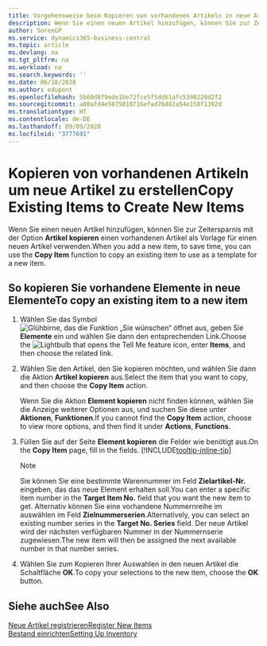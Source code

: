 ```yaml
---
title: Vorgehensweise beim Kopieren von vorhandenen Artikeln in neue Artikel
description: Wenn Sie einen neuen Artikel hinzufügen, können Sie zur Zeitersparnis mit der Option Artikel kopieren einen vorhandenen Artikel als Vorlage für einen neuen Artikel verwenden.
author: SorenGP
ms.service: dynamics365-business-central
ms.topic: article
ms.devlang: na
ms.tgt_pltfrm: na
ms.workload: na
ms.search.keywords: ''
ms.date: 06/18/2020
ms.author: edupont
ms.openlocfilehash: 5b60d8f9ede1be72fce5f5dd61afc5398220d2f2
ms.sourcegitcommit: a80afd4e5075018716efad76d82a54e158f1392d
ms.translationtype: HT
ms.contentlocale: de-DE
ms.lasthandoff: 09/09/2020
ms.locfileid: "3777691"
---
```

# <a name="copy-existing-items-to-create-new-items"></a><span data-ttu-id="f0f79-103">Kopieren von vorhandenen Artikeln um neue Artikel zu erstellen</span><span class="sxs-lookup"><span data-stu-id="f0f79-103">Copy Existing Items to Create New Items</span></span>

<span data-ttu-id="f0f79-104">Wenn Sie einen neuen Artikel hinzufügen, können Sie zur Zeitersparnis mit der Option **Artikel kopieren** einen vorhandenen Artikel als Vorlage für einen neuen Artikel verwenden.</span><span class="sxs-lookup"><span data-stu-id="f0f79-104">When you add a new item, to save time, you can use the **Copy Item** function to copy an existing item to use as a template for a new item.</span></span>  

## <a name="to-copy-an-existing-item-to-a-new-item"></a><span data-ttu-id="f0f79-105">So kopieren Sie vorhandene Elemente in neue Elemente</span><span class="sxs-lookup"><span data-stu-id="f0f79-105">To copy an existing item to a new item</span></span>

1. <span data-ttu-id="f0f79-106">Wählen Sie das Symbol ![Glühbirne, das die Funktion „Sie wünschen“ öffnet](media/ui-search/search_small.png "Was möchten Sie tun?") aus, geben Sie **Elemente** ein und wählen Sie dann den entsprechenden Link.</span><span class="sxs-lookup"><span data-stu-id="f0f79-106">Choose the ![Lightbulb that opens the Tell Me feature](media/ui-search/search_small.png "Tell me what you want to do") icon, enter **Items**, and then choose the related link.</span></span>  
2. <span data-ttu-id="f0f79-107">Wählen Sie den Artikel, den Sie kopieren möchten, und wählen Sie dann die Aktion **Artikel kopieren** aus.</span><span class="sxs-lookup"><span data-stu-id="f0f79-107">Select the item that you want to copy, and then choose the **Copy Item** action.</span></span>  

    <span data-ttu-id="f0f79-108">Wenn Sie die Aktion **Element kopieren** nicht finden können, wählen Sie die Anzeige weiterer Optionen aus, und suchen Sie diese unter **Aktionen**, **Funktionen**.</span><span class="sxs-lookup"><span data-stu-id="f0f79-108">If you cannot find the **Copy Item** action, choose to view more options, and then find it under **Actions**, **Functions**.</span></span>  

3. <span data-ttu-id="f0f79-109">Füllen Sie auf der Seite **Element kopieren** die Felder wie benötigt aus.</span><span class="sxs-lookup"><span data-stu-id="f0f79-109">On the **Copy Item** page, fill in the fields.</span></span> [!INCLUDE[tooltip-inline-tip](includes/tooltip-inline-tip_md.md)]

    > [!NOTE]  
    > <span data-ttu-id="f0f79-110">Sie können Sie eine bestimmte Warennummer im Feld **Zielartikel-Nr.** eingeben, das das neue Element erhalten soll.</span><span class="sxs-lookup"><span data-stu-id="f0f79-110">You can enter a specific item number in the **Target Item No.** field that you want the new item to get.</span></span> <span data-ttu-id="f0f79-111">Alternativ können Sie eine vorhandene Nummernreihe im auswählen im Feld **Zielnummerserien**.</span><span class="sxs-lookup"><span data-stu-id="f0f79-111">Alternatively, you can select an existing number series in the **Target No. Series** field.</span></span> <span data-ttu-id="f0f79-112">Der neue Artikel wird der nächsten verfügbaren Nummer in der Nummernserie zugewiesen.</span><span class="sxs-lookup"><span data-stu-id="f0f79-112">The new item will then be assigned the next available number in that number series.</span></span>  

4. <span data-ttu-id="f0f79-113">Wählen Sie zum Kopieren Ihrer Auswahlen in den neuen Artikel die Schaltfläche **OK**.</span><span class="sxs-lookup"><span data-stu-id="f0f79-113">To copy your selections to the new item, choose the **OK** button.</span></span>  

## <a name="see-also"></a><span data-ttu-id="f0f79-114">Siehe auch</span><span class="sxs-lookup"><span data-stu-id="f0f79-114">See Also</span></span>

[<span data-ttu-id="f0f79-115">Neue Artikel registrieren</span><span class="sxs-lookup"><span data-stu-id="f0f79-115">Register New Items</span></span>](inventory-how-register-new-items.md)  
[<span data-ttu-id="f0f79-116">Bestand einrichten</span><span class="sxs-lookup"><span data-stu-id="f0f79-116">Setting Up Inventory</span></span>](inventory-setup-inventory.md)  
